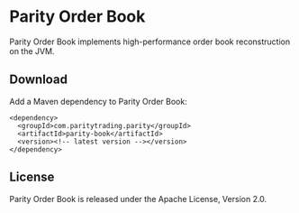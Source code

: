 Parity Order Book
=================

Parity Order Book implements high-performance order book reconstruction on the
JVM.


Download
--------

Add a Maven dependency to Parity Order Book:

    <dependency>
      <groupId>com.paritytrading.parity</groupId>
      <artifactId>parity-book</artifactId>
      <version><!-- latest version --></version>
    </dependency>


License
-------

Parity Order Book is released under the Apache License, Version 2.0.
